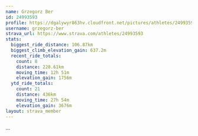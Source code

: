 ```yaml
---
name: Grzegorz Ber
id: 24993593
profile: https://dgalywyr863hv.cloudfront.net/pictures/athletes/24993593/7453165/11/large.jpg
username: grzegorz-ber
strava_url: https://www.strava.com/athletes/24993593
stats:
  biggest_ride_distance: 106.87km
  biggest_climb_elevation_gain: 637.2m
  recent_ride_totals:
    count: 8
    distance: 220.61km
    moving_time: 12h 51m
    elevation_gain: 1756m
  ytd_ride_totals:
    count: 21
    distance: 436km
    moving_time: 27h 54m
    elevation_gain: 3676m
layout: strava_member
--- 
```

...
